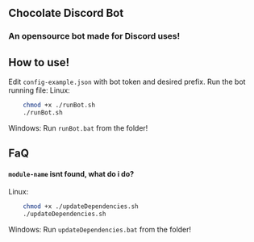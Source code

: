 ## Chocolate Discord Bot
### An opensource bot made for Discord uses!

## How to use!
Edit `config-example.json` with bot token and desired prefix.
Run the bot running file: 
Linux: 
```sh
    chmod +x ./runBot.sh
    ./runBot.sh
```
Windows: 
    Run `runBot.bat` from the folder!



## FaQ
#### `module-name` isnt found, what do i do?

Linux:
```sh
    chmod +x ./updateDependencies.sh
    ./updateDependencies.sh
```

Windows:
    Run `updateDependencies.bat` from the folder!